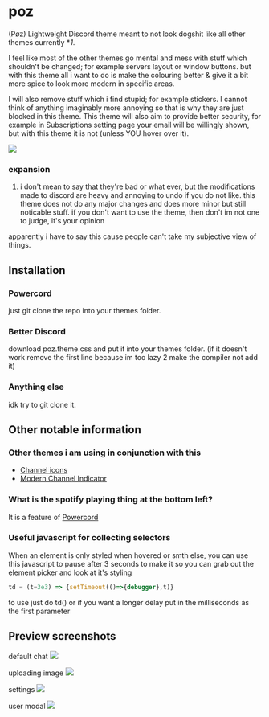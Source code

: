 # poz
(Pøz) Lightweight Discord theme meant to not look dogshit like all other themes currently **1*.

I feel like most of the other themes go mental and mess with stuff which shouldn't be changed; for example servers layout or window buttons. 
but with this theme all i want to do is make the colouring better & give it a bit more spice to look more modern in specific areas.

I will also remove stuff which i find stupid; for example stickers. I cannot think of anything imaginably more annoying so that is why they are just blocked in this theme.
This theme will also aim to provide better security, for example in Subscriptions setting page your email will be willingly shown, but with this theme it is not (unless YOU hover over it).

![](https://i.imgur.com/I5jmU48.png)
### expansion
1. i don't mean to say that they're bad or what ever, but the modifications made to discord are heavy and annoying to undo if you do not like. this theme does not do any major changes and does more minor but still noticable stuff. if you don't want to use the theme, then don't im not one to judge, it's your opinion

apparently i have to say this cause people can't take my subjective view of things.

## Installation
### Powercord
just git clone the repo into your themes folder.

### Better Discord
download poz.theme.css and put it into your themes folder. (if it doesn't work remove the first line because im too lazy 2 make the compiler not add it)

### Anything else
idk try to git clone it.

## Other notable information

### Other themes i am using in conjunction with this
 * [Channel icons](https://github.com/v-briese/Channel-Icons)
 * [Modern Channel Indicator](https://github.com/Discord-Theme-Addons/modern-channel-indicators)
### What is the spotify playing thing at the bottom left?
It is a feature of [Powercord](https://powercord.dev)

### Useful javascript for collecting selectors
When an element is only styled when hovered or smth else, you can use this javascript to pause after 3 seconds to make it so you can grab out the element picker and look at it's styling
```js
td = (t=3e3) => {setTimeout(()=>{debugger},t)}
```
to use just do td() or if you want a longer delay put in the milliseconds as the first parameter

## Preview screenshots
default chat
![](https://i.imgur.com/7XKwP9L.png)

uploading image
![](https://i.imgur.com/nluqPYp.png)

settings
![](https://i.imgur.com/ecuQjA6.png)

user modal
![](https://i.imgur.com/VdwQGt7.png)

